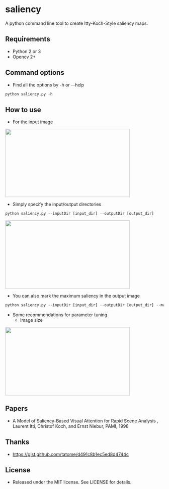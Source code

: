 # saliency
A python command line tool to create Itty-Koch-Style saliency maps.

## Requirements
* Python 2 or 3
* Opencv 2+

## Command options

* Find all the options by -h or --help
```python
python saliency.py -h
```

## How to use
* For the input image
<p>
  <img src="https://github.com/shuuchen/saliency/blob/master/data/quad_video0_0.jpg" height="216" width="396" />
</p>

* Simply specify the input/output directories
```python
python saliency.py --inputDir [input_dir] --outputDir [output_dir]
```
<p>
  <img src="https://github.com/shuuchen/saliency/blob/master/data/quad_video0_0_saliency.jpg" height="216" width="396" />
</p>

* You can also mark the maximum saliency in the output image
```python
python saliency.py --inputDir [input_dir] --outputDir [output_dir] --markMaxima
```
* Some recommendations for parameter tuning
  * Image size

<p>
  <img src="https://github.com/shuuchen/saliency/blob/master/data/quad_video0_0_saliency_maxima.jpg" height="216" width="396" />
</p>

## Papers
* A Model of Saliency-Based Visual Attention for Rapid Scene Analysis , Laurent Itti, Christof Koch, and Ernst Niebur, PAMI, 1998

## Thanks
* https://gist.github.com/tatome/d491c8b1ec5ed8d4744c

## License
* Released under the MIT license. See LICENSE for details.
